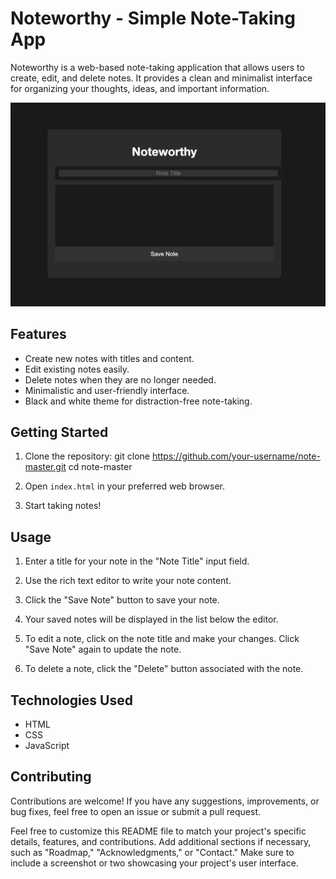 # Noteworthy - Simple Note-Taking App

Noteworthy is a web-based note-taking application that allows users to create, edit, and delete notes. It provides a clean and minimalist interface for organizing your thoughts, ideas, and important information.

![NoteMaster Screenshot](note.png)

## Features

- Create new notes with titles and content.
- Edit existing notes easily.
- Delete notes when they are no longer needed.
- Minimalistic and user-friendly interface.
- Black and white theme for distraction-free note-taking.

## Getting Started

1. Clone the repository:
git clone https://github.com/your-username/note-master.git
cd note-master

2. Open `index.html` in your preferred web browser.

3. Start taking notes!

## Usage

1. Enter a title for your note in the "Note Title" input field.

2. Use the rich text editor to write your note content.

3. Click the "Save Note" button to save your note.

4. Your saved notes will be displayed in the list below the editor.

5. To edit a note, click on the note title and make your changes. Click "Save Note" again to update the note.

6. To delete a note, click the "Delete" button associated with the note.

## Technologies Used

- HTML
- CSS
- JavaScript

## Contributing

Contributions are welcome! If you have any suggestions, improvements, or bug fixes, feel free to open an issue or submit a pull request.


Feel free to customize this README file to match your project's specific details, features, and contributions. Add additional sections if necessary, such as "Roadmap," "Acknowledgments," or "Contact." Make sure to include a screenshot or two showcasing your project's user interface.
